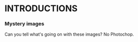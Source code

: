 # INTRODUCTIONS

### Mystery images

Can you tell what's going on with these images? No Photochop.



